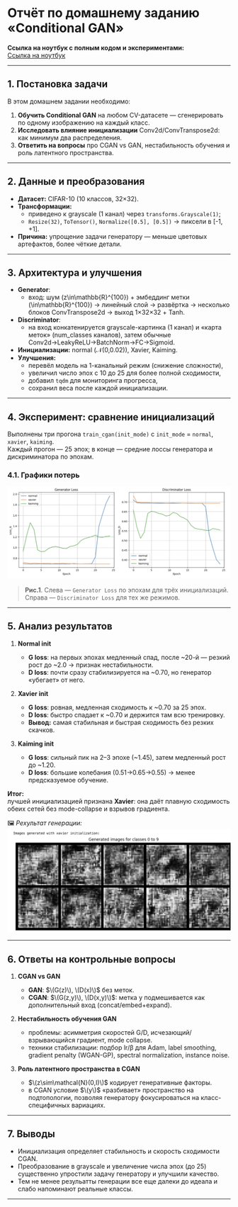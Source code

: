 # Отчёт по домашнему заданию «Conditional GAN»

**Ссылка на ноутбук с полным кодом и экспериментами:**  
[Ссылка на ноутбук](https://colab.research.google.com/drive/1BvP7YA8aWoTWxW15nMarlER75slILstE?usp=sharing)

---

## 1. Постановка задачи

В этом домашнем задании необходимо:

1. **Обучить Conditional GAN** на любом CV-датасете — сгенерировать по одному изображению на каждый класс.  
2. **Исследовать влияние инициализации** Conv2d/ConvTranspose2d: как минимум два распределения.  
3. **Ответить на вопросы** про CGAN vs GAN, нестабильность обучения и роль латентного пространства.

---

## 2. Данные и преобразования

- **Датасет:** CIFAR-10 (10 классов, 32×32).  
- **Трансформации:**  
  - приведено к grayscale (1 канал) через `transforms.Grayscale(1)`;  
  - `Resize(32)`, `ToTensor()`, `Normalize([0.5], [0.5])` → пиксели в \[-1, +1\].  
- **Причина:** упрощение задачи генератору — меньше цветовых артефактов, более чёткие детали.

---

## 3. Архитектура и улучшения

- **Generator**:  
  - вход: шум \(z\in\mathbb{R}^{100}\) + эмбеддинг метки \(\in\mathbb{R}^{100}\) → линейный слой → развёртка → несколько блоков ConvTranspose2d → выход 1×32×32 + Tanh.  
- **Discriminator**:  
  - на вход конкатенируется grayscale-картинка (1 канал) и «карта меток» (num_classes каналов), затем обычные Conv2d→LeakyReLU→BatchNorm→FC→Sigmoid.  
- **Инициализации:** normal (𝒩(0,0.02)), Xavier, Kaiming.  
- **Улучшения:**  
  - перевёл модель на 1-канальный режим (снижение сложности),  
  - увеличил число эпох с 10 до 25 для более полной сходимости,  
  - добавил `tqdm` для мониторинга прогресса,  
  - сохранил веса после каждой инициализации.

---

## 4. Эксперимент: сравнение инициализаций

Выполнены три прогона `train_cgan(init_mode)` с `init_mode` = `normal`, `xavier`, `kaiming`.  
Каждый прогон — 25 эпох; в конце — средние лоссы генератора и дискриминатора по эпохам.

### 4.1. Графики потерь

![Generator vs Discriminator Loss Comparison](./screenshots/losses.png)

> **Рис.1**. Слева — `Generator Loss` по эпохам для трёх инициализаций.  
> Справа — `Discriminator Loss` для тех же режимов.

---

## 5. Анализ результатов

1. **Normal init**  
   - **G loss**: на первых эпохах медленный спад, после ~20-й — резкий рост до ~2.0 → признак нестабильности.  
   - **D loss**: почти сразу стабилизируется на ~0.70, но генератор «убегает» от него.

2. **Xavier init**  
   - **G loss**: ровная, медленная сходимость к ~0.70 за 25 эпох.  
   - **D loss**: быстро спадает к ~0.70 и держится там всю тренировку.  
   - **Вывод:** самая стабильная и быстрая сходимость без резких скачков.

3. **Kaiming init**  
   - **G loss**: сильный пик на 2–3 эпохе (~1.45), затем медленный рост до ~1.20.  
   - **D loss**: большие колебания (0.51→0.65→0.55) → менее предсказуемое обучение.

**Итог:**  
лучшей инициализацией признана **Xavier**: она даёт плавную сходимость обеих сетей без mode-collapse и взрывов градиента.

🖼️ *Рехультат генерации:*
![Generated_Results](./screenshots/generated_results.png)

---

## 6. Ответы на контрольные вопросы

1. **CGAN vs GAN**  
   - **GAN**: $\(G(z)\), \(D(x)\)$ без меток.  
   - **CGAN**: $\(G(z,y)\), \(D(x,y)\)$: метка y подмешивается как дополнительный вход (concat/embed+expand).

2. **Нестабильность обучения GAN**  
   - проблемы: асимметрия скоростей G/D, исчезающий/взрывающийся градиент, mode collapse.  
   - техники стабилизации: подбор lr/β для Adam, label smoothing, gradient penalty (WGAN-GP), spectral normalization, instance noise.

3. **Роль латентного пространства в CGAN**  
   - $\(z\sim\mathcal{N}(0,I)\)$ кодирует генеративные факторы.  
   - в CGAN условие $\(y\)$ «разбивает» пространство на подтопологии, позволяя генератору фокусироваться на класс-специфичных вариациях.

---

## 7. Выводы

- Инициализация определяет стабильность и скорость сходимости CGAN.  
- Преобразование в grayscale и увеличение числа эпох (до 25) существенно упростили задачу генератору и улучшили качество.  
- Тем не менее резульатты генерации все еще далеки до идеала и слабо напоминают реальные классы.

---
